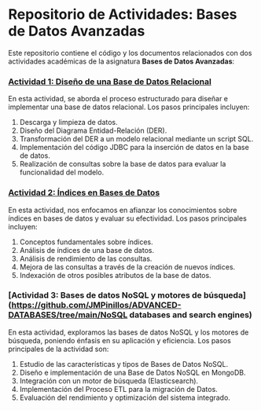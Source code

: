 # Repositorio de Actividades: Bases de Datos Avanzadas

Este repositorio contiene el código y los documentos relacionados con dos actividades académicas de la asignatura **Bases de Datos Avanzadas**:



### [Actividad 1: Diseño de una Base de Datos Relacional](https://github.com/JMPinillos/ADVANCED-DATABASES/tree/main/Relational%20Database%20Design)

En esta actividad, se aborda el proceso estructurado para diseñar e implementar una base de datos relacional. Los pasos principales incluyen:

1. Descarga y limpieza de datos.
2. Diseño del Diagrama Entidad-Relación (DER).
3. Transformación del DER a un modelo relacional mediante un script SQL.
4. Implementación del código JDBC para la inserción de datos en la base de datos.
5. Realización de consultas sobre la base de datos para evaluar la funcionalidad del modelo.



### [Actividad 2: Índices en Bases de Datos](https://github.com/JMPinillos/ADVANCED-DATABASES/tree/main/Indexes%20in%20Databases)

En esta actividad, nos enfocamos en afianzar los conocimientos sobre índices en bases de datos y evaluar su efectividad. Los pasos principales incluyen:

1. Conceptos fundamentales sobre índices.
2. Análisis de índices de una base de datos.
3. Análisis de rendimiento de las consultas.
4. Mejora de las consultas a través de la creación de nuevos índices.
5. Indexación de otros posibles atributos de la base de datos.



### [Actividad 3: Bases de datos NoSQL y motores de búsqueda](https://github.com/JMPinillos/ADVANCED-DATABASES/tree/main/NoSQL databases and search engines)

En esta actividad, exploramos las bases de datos NoSQL y los motores de  búsqueda, poniendo énfasis en su aplicación y eficiencia. Los pasos  principales de la actividad son:

1. Estudio de las características y tipos de Bases de Datos NoSQL.
2. Diseño e implementación de una Base de Datos NoSQL en MongoDB.
3. Integración con un motor de búsqueda (Elasticsearch).
4. Implementación del Proceso ETL para la migración de Datos.
5. Evaluación del rendimiento y optimización del sistema integrado.
